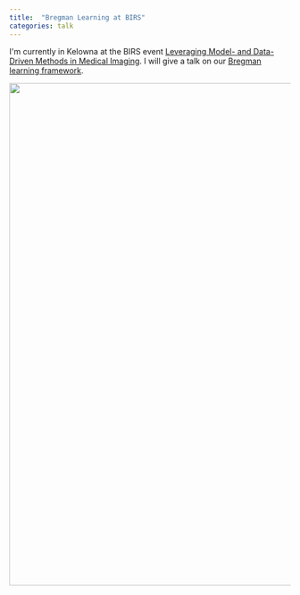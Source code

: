 ```yaml
---
title:  "Bregman Learning at BIRS"
categories: talk
---
```


I'm currently in Kelowna at the BIRS event  [Leveraging Model- and Data-Driven Methods in Medical Imaging](https://www.birs.ca/events/2023/5-day-workshops/23w5042/schedule). I will give a talk on our 
[Bregman learning framework](https://www.jmlr.org/papers/v23/21-0545.html).

<img src="/assets/img/BregmanCartoon.png" width="900">